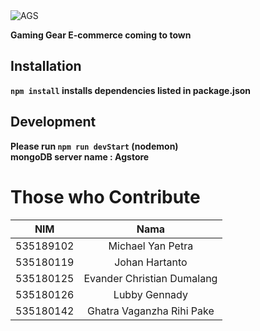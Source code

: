 <img src="https://i.ibb.co/ww41rRz/AGS.png" alt="AGS" border="0">

<b>Gaming Gear E-commerce coming to town
	
## Installation

`npm install` installs dependencies listed in package.json
##  Development 
Please run `npm run devStart` (nodemon)
<br>
mongoDB server name : <b>Agstore</b>

### 


# Those who Contribute
| NIM        | Nama           | 
| ------------- |:-------------:| 
| 535189102     |  Michael Yan Petra | 
| 535180119     | Johan Hartanto     |   
| 535180125 | Evander Christian Dumalang      |  
| 535180126 | Lubby Gennady      | 
| 535180142 |Ghatra Vaganzha Rihi Pake |
